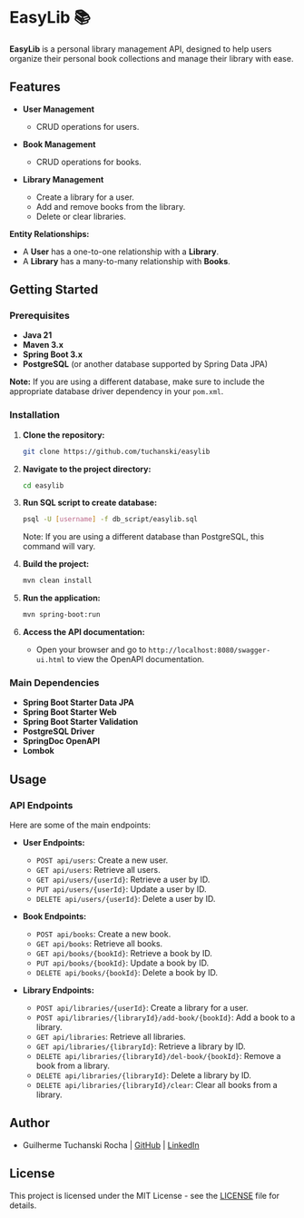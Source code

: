 
# EasyLib 📚

**EasyLib** is a personal library management API, designed to help users organize their personal book collections and manage their library with ease.

## Features

- **User Management**
  - CRUD operations for users.
  
- **Book Management**
  - CRUD operations for books.
  
- **Library Management**
  - Create a library for a user.
  - Add and remove books from the library.
  - Delete or clear libraries.

**Entity Relationships:**
- A **User** has a one-to-one relationship with a **Library**.
- A **Library** has a many-to-many relationship with **Books**.

## Getting Started

### Prerequisites

- **Java 21**
- **Maven 3.x**
- **Spring Boot 3.x**
- **PostgreSQL** (or another database supported by Spring Data JPA)

**Note:** If you are using a different database, make sure to include the appropriate database driver dependency in your `pom.xml`.

### Installation

1. **Clone the repository:**
   ```bash
   git clone https://github.com/tuchanski/easylib
   ```

2. **Navigate to the project directory:**
   ```bash
   cd easylib
   ```

3. **Run SQL script to create database:**
   ```bash
   psql -U [username] -f db_script/easylib.sql
   ```
   Note: If you are using a different database than PostgreSQL, this command will vary.

4. **Build the project:**
   ```bash
   mvn clean install
   ```

5. **Run the application:**
   ```bash
   mvn spring-boot:run
   ```

6. **Access the API documentation:**
   - Open your browser and go to `http://localhost:8080/swagger-ui.html` to view the OpenAPI documentation.

### Main Dependencies

- **Spring Boot Starter Data JPA**
- **Spring Boot Starter Web**
- **Spring Boot Starter Validation**
- **PostgreSQL Driver**
- **SpringDoc OpenAPI**
- **Lombok**

## Usage

### API Endpoints

Here are some of the main endpoints:

- **User Endpoints:**
  - `POST api/users`: Create a new user.
  - `GET api/users`: Retrieve all users.
  - `GET api/users/{userId}`: Retrieve a user by ID.
  - `PUT api/users/{userId}`: Update a user by ID.
  - `DELETE api/users/{userId}`: Delete a user by ID.

- **Book Endpoints:**
  - `POST api/books`: Create a new book.
  - `GET api/books`: Retrieve all books.
  - `GET api/books/{bookId}`: Retrieve a book by ID.
  - `PUT api/books/{bookId}`: Update a book by ID.
  - `DELETE api/books/{bookId}`: Delete a book by ID.

- **Library Endpoints:**
  - `POST api/libraries/{userId}`: Create a library for a user.
  - `POST api/libraries/{libraryId}/add-book/{bookId}`: Add a book to a library.
  - `GET api/libraries`: Retrieve all libraries.
  - `GET api/libraries/{libraryId}`: Retrieve a library by ID.
  - `DELETE api/libraries/{libraryId}/del-book/{bookId}`: Remove a book from a library.
  - `DELETE api/libraries/{libraryId}`: Delete a library by ID.
  - `DELETE api/libraries/{libraryId}/clear`: Clear all books from a library.

## Author
 
- Guilherme Tuchanski Rocha | [GitHub](https://github.com/tuchanski) | [LinkedIn](https://www.linkedin.com/in/tuchanski/)

## License

This project is licensed under the MIT License - see the [LICENSE](LICENSE) file for details.
